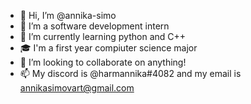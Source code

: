 - 👋 Hi, I’m @annika-simo
- 👀 I’m a software development intern
- 🌱 I’m currently learning python and C++
- 🎓 I'm a first year compiuter science major
- 💞️ I’m looking to collaborate on anything!
- 📫 My discord is @harmannika#4082 and my email is annikasimovart@gmail.com
